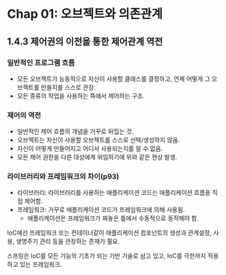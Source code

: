 # Chap 01: 오브젝트와 의존관계

## 1.4.3 제어권의 이전을 통한 제어관계 역전
### 일반적인 프로그램 흐름
- 모든 오브젝트가 능동적으로 자신이 사용할 클래스를 결정하고, 언제 어떻게 그 오브젝트를 만들지를 스스로 관장. 
- 모든 종류의 작업을 사용하는 쪽에서 제어하는 구조.

### 제어의 역전
- 일반적인 제어 흐름의 개념을 거꾸로 뒤집는 것.
- 오브젝트는 자신이 사용할 오브젝트를 스스로 선택/생성하지 않음.
- 자신이 어떻게 만들어지고 어디서 사용되는지를 알 수 없음.
- 모든 제어 권한을 다른 대상에게 위임하기에 위와 같은 현상 발생.

### 라이브러리와 프레임워크의 차이(p93)
* 라이브러리: 라이브러리를 사용하는 애플리케이션 코드는 애플리케이션 흐름을 직접 제어함.
* 프레임워크: 거꾸로 애플리케이션 코드가 프레임워크에 의해 사용됨.
  - 애플리케이션은 프레임워크가 짜놓은 틀에서 수동적으로 동작해야 함.
  
IoC에선 프레임워크 또는 컨테이너같이 애플리케이션 컴포넌트의 생성과 관계설정, 사용, 생명주기 관리 등을 관장하는 존재가 필요.

스프링은 IoC를 모든 기능의 기초가 되는 기반 기술로 삼고 있고, IoC를 극한까지 적용하고 있는 프레임워크.
